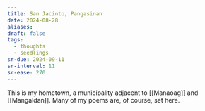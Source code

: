 ```yaml
---
title: San Jacinto, Pangasinan
date: 2024-08-28
aliases: 
draft: false
tags:
  - thoughts
  - seedlings
sr-due: 2024-09-11
sr-interval: 11
sr-ease: 270
---
```

This is my hometown, a municipality adjacent to [[Manaoag]] and [[Mangaldan]]. Many of my poems are, of course, set here.